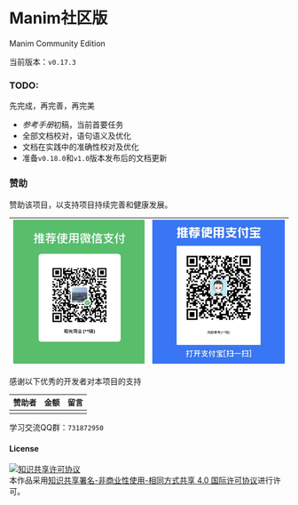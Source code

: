 # Manim社区版

Manim Community Edition

当前版本：`v0.17.3`

### TODO:

先完成，再完善，再完美

- *参考手册*初稿，当前首要任务
- 全部文档校对，语句语义及优化
- 文档在实践中的准确性校对及优化
- 准备`v0.18.0`和`v1.0`版本发布后的文档更新

### 赞助

赞助该项目，以支持项目持续完善和健康发展。

|![微信](./static/WeChat.jpg)|![支付宝](./static/Alipay.jpg)|
|----------------------------|-----------------------------|

感谢以下优秀的开发者对本项目的支持

|赞助者|金额|留言|
|-|-|-|
||||


学习交流QQ群：`731872950`

#### License

<a rel="license" href="http://creativecommons.org/licenses/by-nc-sa/4.0/"><img alt="知识共享许可协议" style="border-width:0" src="https://i.creativecommons.org/l/by-nc-sa/4.0/88x31.png" /></a><br />本作品采用<a rel="license" href="http://creativecommons.org/licenses/by-nc-sa/4.0/">知识共享署名-非商业性使用-相同方式共享 4.0 国际许可协议</a>进行许可。
